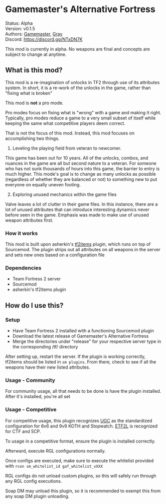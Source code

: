 # Gamemaster's Alternative Fortress
Status: Alpha  
Version: v0.1.5  
Authors: [Gamemaster](https://steamcommunity.com/id/gamemaster1379), [Gray](https://steamcommunity.com/id/exercisesincynicism/)  
Discord: https://discord.gg/NTxDN7K

This mod is currently in alpha. No weapons are final and concepts are subject to change at anytime.

## What is this mod?

This mod is a re-imagination of unlocks in TF2 through use of its attributes system. In short, it is a re-work of the unlocks in the game, rather than "fixing what is broken"

This mod is **not** a pro mode.

Pro modes focus on fixing what is "wrong" with a game and making it right. Typically, pro modes reduce a game to a very small subset of itself while keeping the same what competitive players deem correct.

That is not the focus of this mod. Instead, this mod focuses on accomplishing two things.

1) Leveling the playing field from veteran to newcomer.

This game has been out for 10 years. All of the unlocks, combos, and nuances in the game are all but second nature to a veteran. For someone who has not sunk thousands of hours into this game, the barrier to entry is much higher. This mode's goal is to change as many unlocks as possible (regardless of whether they are balanced or not) to something new to put everyone on equally uneven footing.

2) Exploring unused mechanics within the game files

Valve leaves a lot of clutter in their game files. In this instance, there are a lot of unused attributes that can introduce interesting dynamics never before seen in the game. Emphasis was made to make use of unused weapon attributes first.

### How it works

This mod is built upon asherkin's [tf2items](https://forums.alliedmods.net/showthread.php?t=115100) plugin, which runs on top of Sourcemod. The plugin strips out all attributes on all weapons in the server and sets new ones based on a configuration file


### Dependencies

- Team Fortress 2 server
- Sourcemod
- asherkin's tf2items plugin

## How do I use this?


### Setup

- Have Team Fortress 2 installed with a functioning Sourcemod plugin
- Download the latest release of Gamemaster's Alternative Fortress
- Merge the directories under "release" for your respective server type in the corresponding /tf/ directory

After setting up, restart the server. If the plugin is working correctly, tf2items should be listed in `sm plugins`. From there, check to see if all the weapons have their new listed attributes.

### Usage - Community

For community usage, all that needs to be done is have the plugin installed. After it's installed, you're all set

### Usage - Competitive

For competitive usage, this plugin recognizes [UGC](https://www.ugcleague.com/files_tf2h.cfm) as the standardized configuration for 6v6 and 9v9 KOTH and Stopwatch. [ETF2L](http://etf2l.org/rules/configs/) is recognized for CTF and 5CP.

To usage in a competitive format, ensure the plugin is installed correctly.

Afterward, execute RGL configurations normally.

Once configs are executed, make sure to execute the whitelist provided with `rcon sm_whitelist_id gaf_whitelist_vXXX`

RGL configs do not unload custom plugins, so this will safely run through any RGL config executions. 

Soap DM may unload this plugin, so it is recommended to exempt this from any soap DM plugin unloading.



